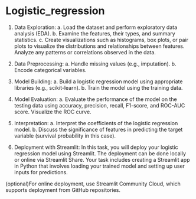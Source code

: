 # Logistic_regression

1. Data Exploration:
a. Load the dataset and perform exploratory data analysis (EDA).
b. Examine the features, their types, and summary statistics.
c. Create visualizations such as histograms, box plots, or pair plots to visualize the distributions and relationships between features.
Analyze any patterns or correlations observed in the data.

2. Data Preprocessing:
a. Handle missing values (e.g., imputation).
b. Encode categorical variables.

3. Model Building:
a. Build a logistic regression model using appropriate libraries (e.g., scikit-learn).
b. Train the model using the training data.

4. Model Evaluation:
a. Evaluate the performance of the model on the testing data using accuracy, precision, recall, F1-score, and ROC-AUC score.
Visualize the ROC curve.

5. Interpretation:
a. Interpret the coefficients of the logistic regression model.
b. Discuss the significance of features in predicting the target variable (survival probability in this case).

6. Deployment with Streamlit:
In this task, you will deploy your logistic regression model using Streamlit. The deployment can be done locally or online via Streamlit Share. Your task includes creating a Streamlit app in Python that involves loading your trained model and setting up user inputs for predictions. 

(optional)For online deployment, use Streamlit Community Cloud, which supports deployment from GitHub repositories. 
